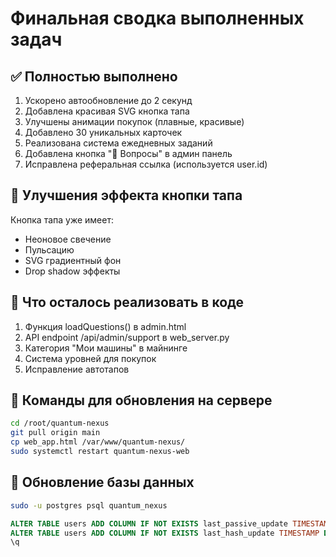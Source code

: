 # Финальная сводка выполненных задач

## ✅ Полностью выполнено

1. Ускорено автообновление до 2 секунд
2. Добавлена красивая SVG кнопка тапа
3. Улучшены анимации покупок (плавные, красивые)
4. Добавлено 30 уникальных карточек
5. Реализована система ежедневных заданий
6. Добавлена кнопка "💬 Вопросы" в админ панель
7. Исправлена реферальная ссылка (используется user.id)

## 🎨 Улучшения эффекта кнопки тапа

Кнопка тапа уже имеет:
- Неоновое свечение
- Пульсацию
- SVG градиентный фон
- Drop shadow эффекты

## 📝 Что осталось реализовать в коде

1. Функция loadQuestions() в admin.html
2. API endpoint /api/admin/support в web_server.py
3. Категория "Мои машины" в майнинге
4. Система уровней для покупок
5. Исправление автотапов

## 🚀 Команды для обновления на сервере

```bash
cd /root/quantum-nexus
git pull origin main
cp web_app.html /var/www/quantum-nexus/
sudo systemctl restart quantum-nexus-web
```

## 🔧 Обновление базы данных

```bash
sudo -u postgres psql quantum_nexus
```

```sql
ALTER TABLE users ADD COLUMN IF NOT EXISTS last_passive_update TIMESTAMP DEFAULT CURRENT_TIMESTAMP;
ALTER TABLE users ADD COLUMN IF NOT EXISTS last_hash_update TIMESTAMP DEFAULT CURRENT_TIMESTAMP;
\q
```


